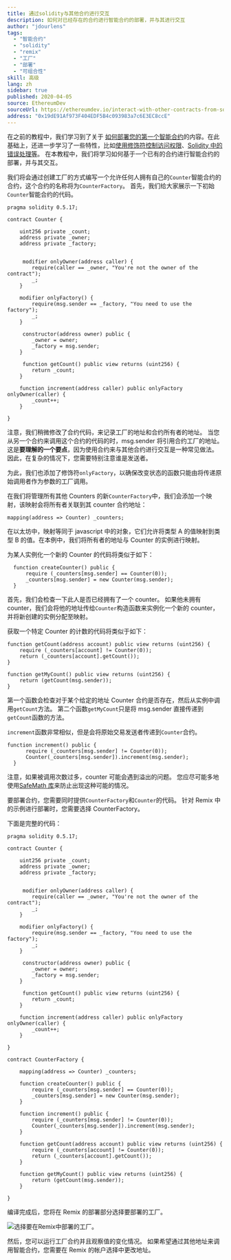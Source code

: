```yaml
---
title: 通过solidity与其他合约进行交互
description: 如何对已经存在的合约进行智能合约的部署，并与其进行交互
author: "jdourlens"
tags:
  - "智能合约"
  - "solidity"
  - "remix"
  - "工厂"
  - "部署"
  - "可组合性"
skill: 高级
lang: zh
sidebar: true
published: 2020-04-05
source: EthereumDev
sourceUrl: https://ethereumdev.io/interact-with-other-contracts-from-solidity/
address: "0x19dE91Af973F404EDF5B4c093983a7c6E3EC8ccE"
---
```


在之前的教程中，我们学习到了关于 [如何部署您的第一个智能合约](/developers/tutorials/deploying-your-first-smart-contract/)的内容。在此基础上，还进一步学习了一些特性，比如[使用修饰符控制访问权限](https://ethereumdev.io/organize-your-code-and-control-access-to-your-smart-contract-with-modifiers/)、[Solidity 中的错误处理等](https://ethereumdev.io/handle-errors-in-solidity-with-require-and-revert/)。 在本教程中，我们将学习如何基于一个已有的合约进行智能合约的部署，并与其交互。

我们将会通过创建工厂的方式编写一个允许任何人拥有自己的`Counter`智能合约的合约，这个合约的名称将为`CounterFactory`。 首先，我们给大家展示一下初始`Counter`智能合约的代码。

```solidity
pragma solidity 0.5.17;

contract Counter {

    uint256 private _count;
    address private _owner;
    address private _factory;


     modifier onlyOwner(address caller) {
        require(caller == _owner, "You're not the owner of the contract");
        _;
    }

    modifier onlyFactory() {
        require(msg.sender == _factory, "You need to use the factory");
        _;
    }

     constructor(address owner) public {
        _owner = owner;
        _factory = msg.sender;
    }

     function getCount() public view returns (uint256) {
        return _count;
    }

    function increment(address caller) public onlyFactory onlyOwner(caller) {
        _count++;
    }

}
```

注意，我们稍微修改了合约代码，来记录工厂的地址和合约所有者的地址。 当您从另一个合约来调用这个合约的代码的时，msg.sender 将引用合约工厂的地址。 这是**要理解的一个要点**，因为使用合约来与其他合约进行交互是一种常见做法。 因此，在复杂的情况下，您需要特别注意谁是发送者。

为此，我们也添加了修饰符`onlyFactory`，以确保改变状态的函数只能由将传递原始调用者作为参数的工厂调用。

在我们将管理所有其他 Counters 的新`CounterFactory`中，我们会添加一个映射，该映射会将所有者关联到其 counter 合约地址：

```solidity
mapping(address => Counter) _counters;
```

在以太坊中，映射等同于 javascript 中的对象，它们允许将类型 A 的值映射到类型 B 的值。在本例中，我们将所有者的地址与 Counter 的实例进行映射。

为某人实例化一个新的 Counter 的代码将类似于如下：

```solidity
  function createCounter() public {
      require (_counters[msg.sender] == Counter(0));
      _counters[msg.sender] = new Counter(msg.sender);
  }
```

首先，我们会检查一下此人是否已经拥有了一个 counter。 如果他未拥有 counter，我们会将他的地址传给`Counter`构造函数来实例化一个新的 counter，并将新创建的实例分配至映射。

获取一个特定 Counter 的计数的代码将类似于如下：

```solidity
function getCount(address account) public view returns (uint256) {
    require (_counters[account] != Counter(0));
    return (_counters[account].getCount());
}

function getMyCount() public view returns (uint256) {
    return (getCount(msg.sender));
}
```

第一个函数会检查对于某个给定的地址 Counter 合约是否存在，然后从实例中调用`getCount`方法。 第二个函数`getMyCount`只是将 msg.sender 直接传递到`getCount`函数的方法。

`increment`函数非常相似，但是会将原始交易发送者传递到`Counter`合约。

```solidity
function increment() public {
      require (_counters[msg.sender] != Counter(0));
      Counter(_counters[msg.sender]).increment(msg.sender);
  }
```

注意，如果被调用次数过多，counter 可能会遇到溢出的问题。 您应尽可能多地使用[SafeMath 库](https://ethereumdev.io/using-safe-math-library-to-prevent-from-overflows/)来防止出现这种可能的情况。

要部署合约，您需要同时提供`CounterFactory`和`Counter`的代码。 针对 Remix 中的示例进行部署时，您需要选择 CounterFactory。

下面是完整的代码：

```solidity
pragma solidity 0.5.17;

contract Counter {

    uint256 private _count;
    address private _owner;
    address private _factory;


     modifier onlyOwner(address caller) {
        require(caller == _owner, "You're not the owner of the contract");
        _;
    }

    modifier onlyFactory() {
        require(msg.sender == _factory, "You need to use the factory");
        _;
    }

     constructor(address owner) public {
        _owner = owner;
        _factory = msg.sender;
    }

     function getCount() public view returns (uint256) {
        return _count;
    }

    function increment(address caller) public onlyFactory onlyOwner(caller) {
        _count++;
    }

}

contract CounterFactory {

    mapping(address => Counter) _counters;

    function createCounter() public {
        require (_counters[msg.sender] == Counter(0));
        _counters[msg.sender] = new Counter(msg.sender);
    }

    function increment() public {
        require (_counters[msg.sender] != Counter(0));
        Counter(_counters[msg.sender]).increment(msg.sender);
    }

    function getCount(address account) public view returns (uint256) {
        require (_counters[account] != Counter(0));
        return (_counters[account].getCount());
    }

    function getMyCount() public view returns (uint256) {
        return (getCount(msg.sender));
    }

}
```

编译完成后，您将在 Remix 的部署部分选择要部署的工厂。

![选择要在Remix中部署的工厂。](./counterfactory-deploy.png)

然后，您可以运行工厂合约并且观察值的变化情况。 如果希望通过其他地址来调用智能合约，您需要在 Remix 的帐户选择中更改地址。
